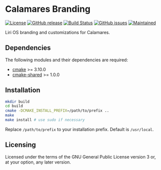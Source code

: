 Calamares Branding
==================

[![License](https://img.shields.io/badge/license-GPLv3.0-blue.svg)](https://www.gnu.org/licenses/gpl-3.0.html)
[![GitHub release](https://img.shields.io/github/release/lirios/calamares-branding.svg)](https://github.com/lirios/calamares-branding)
[![Build Status](https://travis-ci.org/lirios/calamares-branding.svg?branch=develop)](https://travis-ci.org/lirios/calamares-branding)
[![GitHub issues](https://img.shields.io/github/issues/lirios/calamares-branding.svg)](https://github.com/lirios/calamares-branding/issues)
[![Maintained](https://img.shields.io/maintenance/yes/2019.svg)](https://github.com/lirios/calamares-branding/commits/develop)

Liri OS branding and customizations for Calamares.

## Dependencies

The following modules and their dependencies are required:

 * [cmake](https://gitlab.kitware.com/cmake/cmake) >= 3.10.0
 * [cmake-shared](https://github.com/lirios/cmake-shared.git) >= 1.0.0

## Installation

```sh
mkdir build
cd build
cmake -DCMAKE_INSTALL_PREFIX=/path/to/prefix ..
make
make install # use sudo if necessary
```

Replace `/path/to/prefix` to your installation prefix.
Default is `/usr/local`.

## Licensing

Licensed under the terms of the GNU General Public License version 3 or,
at your option, any later version.
